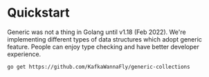 # Quickstart

Generic was not a thing in Golang until v1.18 (Feb 2022). We're implementing different types of data structures which adopt generic feature. People can enjoy type checking and have better developer experience.

```sh
go get https://github.com/KafkaWannaFly/generic-collections
```
